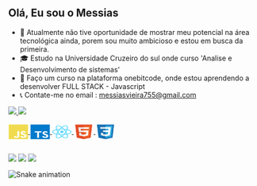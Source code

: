 ## Olá, Eu sou o Messias

- 🔭 Atualmente não tive oportunidade de mostrar meu potencial na área tecnológica ainda, porem sou muito ambicioso e estou em busca da primeira.
- 🎓 Estudo na Universidade Cruzeiro do sul onde curso 'Analise e Desenvolvimento de sistemas'
- 🎯 Faço um curso na plataforma onebitcode, onde estou aprendendo a desenvolver FULL STACK - Javascript
- 📞 Contate-me no email : messiasvieira755@gmail.com

<div>
  <a href="https://github.com/MessiasDevs">
  <img height="180em" src="https://github-readme-stats.vercel.app/api?username=MessiasDevs&show_icons=true&theme=dark&include_all_commits=true&count_private=true"/>
  <img height="180em" src="https://github-readme-stats.vercel.app/api/top-langs/?username=MessiasDevs&layout=compact&langs_count=7&theme=dark"/>
</div>
  
  <div style="display: inline_block"><br>
  <img align="center" alt="Rafa-Js" height="30" width="40" src="https://raw.githubusercontent.com/devicons/devicon/master/icons/javascript/javascript-plain.svg">
  <img align="center" alt="Rafa-Ts" height="30" width="40" src="https://raw.githubusercontent.com/devicons/devicon/master/icons/typescript/typescript-plain.svg">
  <img align="center" alt="Rafa-React" height="30" width="40" src="https://raw.githubusercontent.com/devicons/devicon/master/icons/react/react-original.svg">
  <img align="center" alt="Rafa-HTML" height="30" width="40" src="https://raw.githubusercontent.com/devicons/devicon/master/icons/html5/html5-original.svg">
  <img align="center" alt="Rafa-CSS" height="30" width="40" src="https://raw.githubusercontent.com/devicons/devicon/master/icons/css3/css3-original.svg">
</div>
  
##
  
<div>
  <a href="https://instagram.com/vieira.st_" target="_blank"><img src="https://img.shields.io/badge/-Instagram-%23E4405F?style=for-the-badge&logo=instagram&logoColor=white" target="_blank"></a>
  <a href = "mailto:messiasvieira755@gmail.com"><img src="https://img.shields.io/badge/-Gmail-%23333?style=for-the-badge&logo=gmail&logoColor=white" target="_blank"></a>
  <a href="https://www.linkedin.com/in/messias-santos-856745227/" target="_blank"><img src="https://img.shields.io/badge/-LinkedIn-%230077B5?style=for-the-badge&logo=linkedin&logoColor=white" target="_blank"></a> 
</div>  

![Snake animation](https://github.com/MessiasDevs/MessiasDevs/blob/output/github-contribution-grid-snake.svg)
